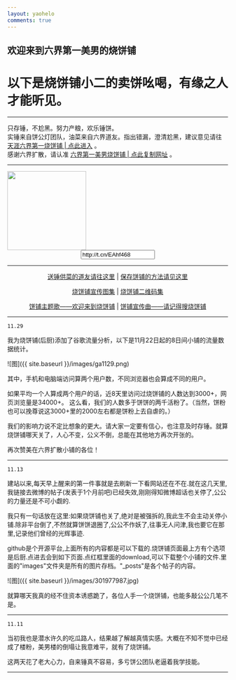 ```yaml
---
layout: yaohelo
comments: true
---
```


## 欢迎来到六界第一美男的烧饼铺

# 以下是烧饼铺小二的卖饼吆喝，有缘之人才能听见。

---

只存锤，不尬黑。努力产粮，欢乐锤饼。  
实锤来自饼公灯团队，油菜来自六界道友。指出错漏，澄清尬黑，建议意见请往 [天涯六界第一烧饼铺 | 点此进入](http://bbs.tianya.cn/post-funinfo-7726050-1.shtml) 。  
感谢六界扩散，请认准 <a href="javascript:myFunction()">六界第一美男烧饼铺 | 点此复制网址</a> 。

<script language="javascript">
function myFunction() {
  /* Get the text field */
  var copyText = document.getElementById("myInput");

  /* Select the text field */
  copyText.select();

  /* Copy the text inside the text field */
  document.execCommand("copy");

  /* Alert the copied text */
  alert("已复制小铺网址: " + copyText.value);
}
</script>

---

<img src="{{ site.baseurl }}/images/bingpu.png" height="180" width="180" />
<center><input type="text" onclick="myFunction()" size="18" value="http://t.cn/EAhf468" id="myInput"></center>

---

<center>
<a href="http://bbs.tianya.cn/post-funinfo-7726050-1.shtml">送锤供菜的道友请往这里</a> | 
<a href="#dxjja">保存饼铺的方法请见这里</a><br>

<a href="{{ site.baseurl }}/2018/11/烧饼铺宣传图集">烧饼铺宣传图集</a> | 
<a href="{{ site.baseurl }}/2018/11/烧饼铺宣传图集">烧饼铺二维码集</a><br>

<a href="http://star-fans.com/app/dist/play.html?id=709656&shareuserid=811078&sharetime=1542707843667&isqrcode=0&platform=5">饼铺主题歌——欢迎来到烧饼铺</a> | 
<a href="http://star-fans.com/app/dist/play.html?id=709642&shareuserid=811078&sharetime=1542707912515&isqrcode=0&platform=5">饼铺宣传曲——请记得搜烧饼铺</a>
</center>

---


    11.29

我为烧饼铺(后厨)添加了谷歌流量分析，以下是11月22日起的8日间小铺的流量数据统计。

![图]({{ site.baseurl }}/images/ga1129.png)

其中，手机和电脑端访问算两个用户数，不同浏览器也会算成不同的用户。

如果平均一个人算成两个用户的话，近8天里访问过烧饼铺的人数达到3000+，网页浏览量是34000+。
这么看，我们的人数多于饼饼的两千活粉了。（当然，饼粉也可以挽尊说这3000+里的2000左右都是饼粉上去自虐的。）

我们的影响力说不定比想象的更大。请大家一定要有信心，也注意及时存锤。就算烧饼铺哪天关了，人心不变，公义不倒，总能在其他地方再次开张的。

再次赞美在六界扩散小铺的各位！

<a name="dxjja"></a>

---

    11.13

建站以来,每天早上醒来的第一件事就是去刷新一下看网站还在不在.就在这几天里,我链接去微博的帖子(发表于1个月前吧)已经失效,刚刚得知微博超话也关停了,公公的力量还是不可小觑的.

我只有一句话放在这里:如果烧饼铺也关了,绝对是被强拆的,我此生不会主动关停小铺.除非平台倒了,不然就算饼饼退圈了,公公不作妖了,往事无人问津,我也要它在那里,记录他们曾经的光辉事迹.

github是个开源平台,上面所有的内容都是可以下载的.烧饼铺页面最上方有个选项是后厨.点进去会到如下页面.点红框里面的download,可以下载整个小铺的文件.里面的"images"文件夹是所有的图片存档。"_posts"是各个帖子的内容。

![图]({{ site.baseurl }}/images/301977987.jpg)
    
就算哪天我真的经不住资本诱惑跪了，各位人手一个烧饼铺，也能多敲公公几笔不是。


---

    11.11

当初我也是潜水许久的吃瓜路人，结果越了解越真情实感。大概在不知不觉中已经成了楼粉，美男楼的倒塌让我意难平，就有了烧饼铺。

这两天花了老大心力，自来锤真不容易，多亏饼公团队老逼着我学技能。

---
